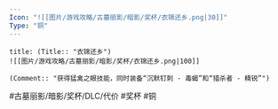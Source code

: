 ```yaml
---
Icon: "![[图片/游戏攻略/古墓丽影/暗影/奖杯/衣锦还乡.png|30]]"
Type: "铜"
---
```

```ad-common-bronze-trophy
title: (Title:: "衣锦还乡")
![[图片/游戏攻略/古墓丽影/暗影/奖杯/衣锦还乡.png|100]]

(Comment:: "获得猛禽之眼技能，同时装备“沉默钉刺 - 毒蝎”和“猎杀者 - 精锐”")
```

#古墓丽影/暗影/奖杯/DLC/代价 #奖杯 #铜
